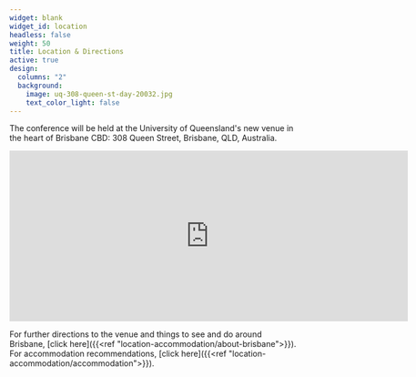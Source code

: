 ```yaml
---
widget: blank
widget_id: location
headless: false
weight: 50
title: Location & Directions
active: true
design:
  columns: "2"
  background:
    image: uq-308-queen-st-day-20032.jpg
    text_color_light: false
---
```

The conference will be held at the University of Queensland's new venue in the heart of Brisbane CBD: 308 Queen Street, Brisbane, QLD, Australia.

<iframe src="https://www.google.com/maps/embed?pb=!1m18!1m12!1m3!1d3540.072028103262!2d153.0256626113862!3d-27.467016876222374!2m3!1f0!2f0!3f0!3m2!1i1024!2i768!4f13.1!3m3!1m2!1s0x6b915a1ce1fa66c9%3A0xacb477777d2e9734!2s308%20Queen%20St%2C%20Brisbane%20City%20QLD%204000!5e0!3m2!1sen!2sau!4v1712902598463!5m2!1sen!2sau" width="700" height="300" style="border:0;" allowfullscreen="" loading="lazy" referrerpolicy="no-referrer-when-downgrade"></iframe>

For further directions to the venue and things to see and do around Brisbane, [click here]({{<ref "location-accommodation/about-brisbane">}}). For accommodation recommendations, [click here]({{<ref "location-accommodation/accommodation">}}).
